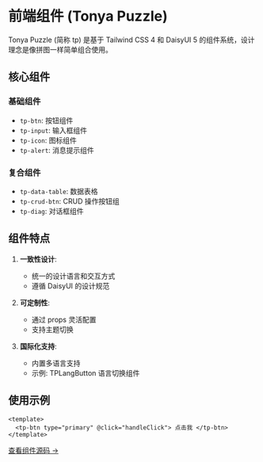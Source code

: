 # 前端组件 (Tonya Puzzle)

Tonya Puzzle (简称 tp) 是基于 Tailwind CSS 4 和 DaisyUI 5 的组件系统，设计理念是像拼图一样简单组合使用。

## 核心组件

### 基础组件

- `tp-btn`: 按钮组件
- `tp-input`: 输入框组件
- `tp-icon`: 图标组件
- `tp-alert`: 消息提示组件

### 复合组件

- `tp-data-table`: 数据表格
- `tp-crud-btn`: CRUD 操作按钮组
- `tp-diag`: 对话框组件

## 组件特点

1. **一致性设计**:

   - 统一的设计语言和交互方式
   - 遵循 DaisyUI 的设计规范

2. **可定制性**:

   - 通过 props 灵活配置
   - 支持主题切换

3. **国际化支持**:
   - 内置多语言支持
   - 示例: TPLangButton 语言切换组件

## 使用示例

```vue
<template>
  <tp-btn type="primary" @click="handleClick"> 点击我 </tp-btn>
</template>
```

[查看组件源码 →](/components-code)
